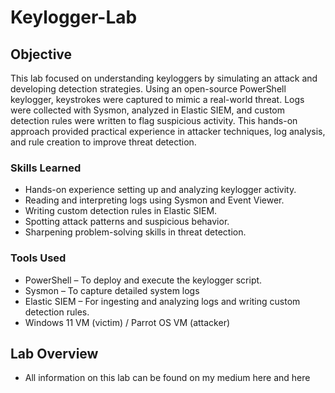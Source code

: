 # Keylogger-Lab

## Objective

This lab focused on understanding keyloggers by simulating an attack and developing detection strategies. Using an open-source PowerShell keylogger, keystrokes were captured to mimic a real-world threat. Logs were collected with Sysmon, analyzed in Elastic SIEM, and custom detection rules were written to flag suspicious activity. This hands-on approach provided practical experience in attacker techniques, log analysis, and rule creation to improve threat detection.

### Skills Learned

- Hands-on experience setting up and analyzing keylogger activity.
- Reading and interpreting logs using Sysmon and Event Viewer.
- Writing custom detection rules in Elastic SIEM.
- Spotting attack patterns and suspicious behavior.
- Sharpening problem-solving skills in threat detection.

### Tools Used

- PowerShell – To deploy and execute the keylogger script.
- Sysmon – To capture detailed system logs 
- Elastic SIEM – For ingesting and analyzing logs and writing custom detection rules.
- Windows 11 VM (victim) / Parrot OS VM (attacker)

## Lab Overview

- All information on this lab can be found on my medium here and here
